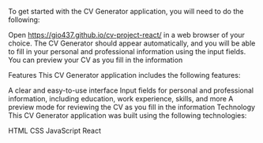To get started with the CV Generator application, you will need to do the following:

Open https://gio437.github.io/cv-project-react/ in a web browser of your choice.
The CV Generator should appear automatically, and you will be able to fill in your personal and professional information using the input fields.
You can preview your CV as you fill in the information

Features
This CV Generator application includes the following features:

A clear and easy-to-use interface
Input fields for personal and professional information, including education, work experience, skills, and more
A preview mode for reviewing the CV as you fill in the information
Technology
This CV Generator application was built using the following technologies:

HTML
CSS
JavaScript
React
